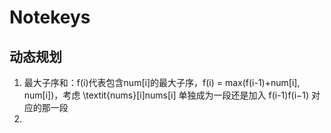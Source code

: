 # Notekeys

## 动态规划
1. 最大子序和：f(i)代表包含num[i]的最大子序，f(i) = max(f(i-1)+num[i], num[i])，考虑 \textit{nums}[i]nums[i] 单独成为一段还是加入 f(i-1)f(i−1) 对应的那一段
2. 
